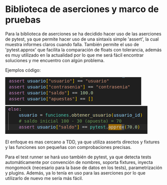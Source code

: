# Biblioteca de aserciones y marco de pruebas
Para la biblioteca de aserciones se ha decidido hacer uso de las aserciones de pytest, ya que permite hacer uso de una sintaxis simple 'assert', la cual muestra informes claros cuando falla. También permite el uso de 'pytest.approx' que facilita la comparación de floats con tolerancia, además es muy utilizado en la actualidad por lo que me será fácil encontrar soluciones y me encuentro con algún problema.

Ejemplos código:

![Ej_assert](../imagenes/ej_assert.png)
![Ej_approx](../imagenes/ej_approx.png)


El enfoque es mas cercano a TDD, ya que utiliza asserts directos y fixtures y las funciones son pequeñas con comprobaciones precisas.

Para el test runner se hará uso también de pytest, ya que detecta tests automáticamente por convención de nombres, soporta fixtures, inyecta mongomock (necesario para la base de datos en los tests), parametrización y plugins. Además, ya lo tenía en uso para las aserciones por lo que utilizarlo de nuevo me sería más fácil.